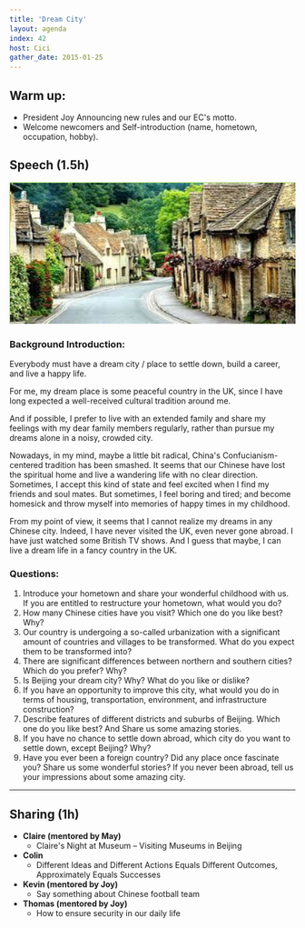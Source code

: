 ```yaml
---
title: 'Dream City'
layout: agenda
index: 42
host: Cici
gather_date: 2015-01-25
---
```


## Warm up:
+ President Joy Announcing new rules and our EC's motto.
+ Welcome newcomers and Self-introduction (name, hometown, occupation, hobby).

## Speech (1.5h)

![](/assets/posts/Dream-City/0.png)

### Background Introduction:

Everybody must have a dream city / place to settle down, build a career, and live a happy life.

For me, my dream place is some peaceful country in the UK, since I have long expected a well-received cultural tradition around me.

And if possible, I prefer to live with an extended family and share my feelings with my dear family members regularly, rather than pursue my dreams alone in a noisy, crowded city.

Nowadays, in my mind, maybe a little bit radical, China's Confucianism-centered tradition has been smashed. It seems that our Chinese have lost the spiritual home and live a wandering life with no clear direction. Sometimes, I accept this kind of state and feel excited when I find my friends and soul mates. But sometimes, I feel boring and tired; and become homesick and throw myself into memories of happy times in my childhood.

From my point of view, it seems that I cannot realize my dreams in any Chinese city. Indeed, I have never visited the UK, even never gone abroad. I have just watched some British TV shows. And I guess that maybe, I can live a dream life in a fancy country in the UK.

### Questions:

1. Introduce your hometown and share your wonderful childhood with us. If you are entitled to restructure your hometown, what would you do?
2. How many Chinese cities have you visit? Which one do you like best? Why?
3. Our country is undergoing a so-called urbanization with a significant amount of countries and villages to be transformed. What do you expect them to be transformed into?
4. There are significant differences between northern and southern cities? Which do you prefer? Why?
5. Is Beijing your dream city? Why? What do you like or dislike?
6. If you have an opportunity to improve this city, what would you do in terms of housing, transportation, environment, and infrastructure construction?
7. Describe features of different districts and suburbs of Beijing. Which one do you like best? And Share us some amazing stories.
8. If you have no chance to settle down abroad, which city do you want to settle down, except Beijing? Why?
9. Have you ever been a foreign country? Did any place once fascinate you? Share us some wonderful stories? If you never been abroad, tell us your impressions about some amazing city.

---

## Sharing (1h)

* **Claire (mentored by May)**
  * Claire's Night at Museum – Visiting Museums in Beijing
* **Colin**
  * Different Ideas and Different Actions Equals Different Outcomes, Approximately Equals Successes
* **Kevin (mentored by Joy)**
  * Say something about Chinese football team
* **Thomas (mentored by Joy)**
  * How to ensure security in our daily life